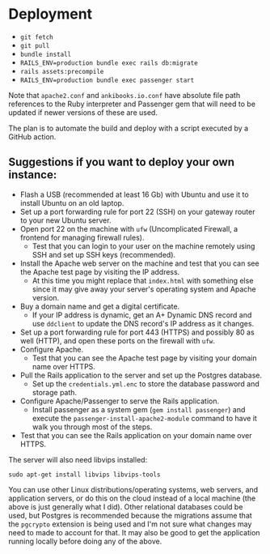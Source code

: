 # Deployment

- `git fetch`
- `git pull`
- `bundle install`
- `RAILS_ENV=production bundle exec rails db:migrate`
- `rails assets:precompile`
- `RAILS_ENV=production bundle exec passenger start`

Note that `apache2.conf` and `ankibooks.io.conf` have absolute file path references to the Ruby interpreter and Passenger gem that will need to be updated if newer versions of these are used.

The plan is to automate the build and deploy with a script executed by a GitHub action.

## Suggestions if you want to deploy your own instance:

- Flash a USB (recommended at least 16 Gb) with Ubuntu and use it to install Ubuntu on an old laptop.
- Set up a port forwarding rule for port 22 (SSH) on your gateway router to your new Ubuntu server.
- Open port 22 on the machine with `ufw` (Uncomplicated Firewall, a frontend for managing firewall rules).
  - Test that you can login to your user on the machine remotely using SSH and set up SSH keys (recommended).
- Install the Apache web server on the machine and test that you can see the Apache test page by visiting the IP address.
  - At this time you might replace that `index.html` with something else since it may give away your server's operating system and Apache version.
- Buy a domain name and get a digital certificate.
  - If your IP address is dynamic, get an A+ Dynamic DNS record and use `ddclient` to update the DNS record's IP address as it changes.
- Set up a port forwarding rule for port 443 (HTTPS) and possibly 80 as well (HTTP), and open these ports on the firewall with `ufw`.
- Configure Apache.
  - Test that you can see the Apache test page by visiting your domain name over HTTPS.
- Pull the Rails application to the server and set up the Postgres database.
  - Set up the `credentials.yml.enc` to store the database password and storage path.
- Configure Apache/Passenger to serve the Rails application.
  - Install passenger as a system gem (`gem install passenger`) and execute the `passenger-install-apache2-module` command to have it walk you through most of the steps.
- Test that you can see the Rails application on your domain name over HTTPS.

The server will also need libvips installed:

```
sudo apt-get install libvips libvips-tools
```

You can use other Linux distributions/operating systems, web servers, and application servers, or do this on the cloud instead of a local machine (the above is just generally what I did). Other relational databases could be used, but Postgres is recommended because the migrations assume that the `pgcrypto` extension is being used and I'm not sure what changes may need to made to account for that. It may also be good to get the application running locally before doing any of the above.
